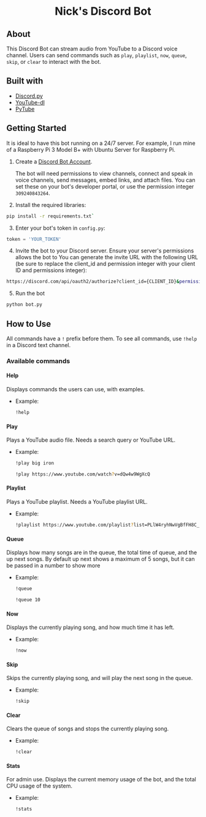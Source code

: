 <h1 align="center">Nick's Discord Bot</h1>

## About
This Discord Bot can stream audio from YouTube to a Discord voice channel. Users can send commands such as `play`, `playlist`, `now`, `queue`, `skip`, or `clear` to interact with the bot.

## Built with
* [Discord.py](https://github.com/Rapptz/discord.py)
* [YouTube-dl](https://github.com/ytdl-org/youtube-dl)
* [PyTube](https://github.com/pytube/pytube)

## Getting Started

It is ideal to have this bot running on a 24/7 server. For example, I run mine of a Raspberry Pi 3 Model B+ with Ubuntu Server for Raspberry Pi.

1) Create a [Discord Bot Account](https://discordpy.readthedocs.io/en/stable/discord.html).

    The bot will need permissions to view channels, connect and speak in voice channels, send messages, embed links, and attach files. You can set these on your bot's developer portal, or use the permission integer `309240843264`.

2) Install the required libraries:
```sh
pip install -r requirements.txt`
```
3) Enter your bot's token in `config.py`:
```py
token = 'YOUR_TOKEN'
```
4) Invite the bot to your Discord server. Ensure your server's permissions allows the bot to You can generate the invite URL with the following URL (be sure to replace the client_id and permission integer with your client ID and permissions integer):
```sh
https://discord.com/api/oauth2/authorize?client_id={CLIENT_ID}&permissions={PERMISSION_INTEGER}&scope=bot%20applications.commands
```

5) Run the bot 
```sh
python bot.py
```

## How to Use

All commands have a `!` prefix before them. To see all commands, use `!help` in a Discord text channel.

### Available commands

#### Help
Displays commands the users can use, with examples.

* Example:
    ```sh
    !help
    ```

#### Play
Plays a YouTube audio file. Needs a search query or YouTube URL.
* Example:
    
    ```sh
    !play big iron
    ```
    ```sh
    !play https://www.youtube.com/watch?v=dQw4w9WgXcQ
    ```

#### Playlist
Plays a YouTube playlist. Needs a YouTube playlist URL.

* Example:
    ```sh
    !playlist https://www.youtube.com/playlist?list=PLlW4ryhNwVgBfFH8C_cUIjauhQUnwYy-z
    ```

#### Queue 
Displays how many songs are in the queue, the total time of queue, and the up next songs. By default up next shows a maximum of 5 songs, but it can be passed in a number to show more
* Example:
    ```sh
    !queue
    ```
    ```sh
    !queue 10
    ```

#### Now
Displays the currently playing song, and how much time it has left.

* Example:
    ```sh
    !now
    ```

#### Skip
Skips the currently playing song, and will play the next song in the queue.
* Example:
    ```sh
    !skip
    ```

#### Clear
Clears the queue of songs and stops the currently playing song.
* Example:
    ```sh
    !clear
    ```

#### Stats
For admin use. Displays the current memory usage of the bot, and the total CPU usage of the system.
* Example:
    ```sh
    !stats
    ```

